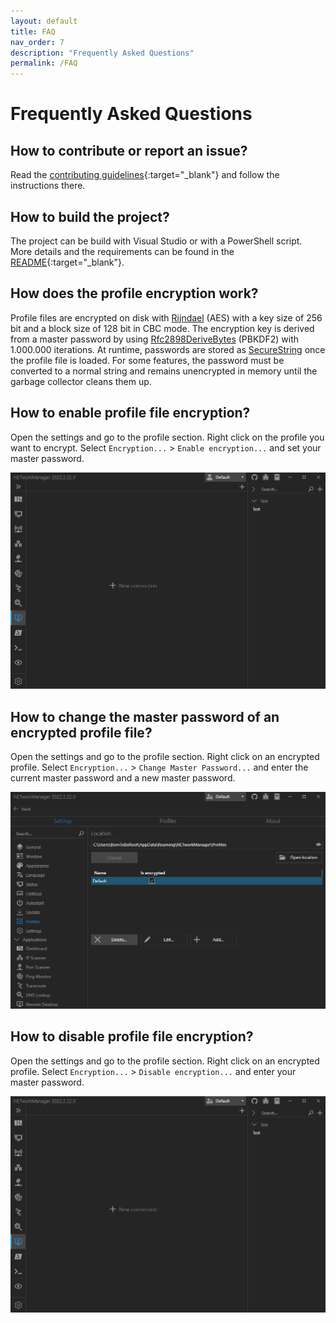 ```yaml
---
layout: default
title: FAQ
nav_order: 7
description: "Frequently Asked Questions"
permalink: /FAQ
---
```


# Frequently Asked Questions

## How to contribute or report an issue?

Read the [contributing guidelines](https://github.com/BornToBeRoot/NETworkManager/blob/master/CONTRIBUTING.md){:target="_blank"} and follow the instructions there.

## How to build the project?

The project can be build with Visual Studio or with a PowerShell script. More details and the requirements can be found in the [README](https://github.com/BornToBeRoot/NETworkManager/blob/master/README.md#build){:target="_blank"}.

## How does the profile encryption work?

Profile files are encrypted on disk with [Rijndael](https://docs.microsoft.com/en-US/dotnet/api/system.security.cryptography.rijndaelmanaged?view=net-5.0) (AES) with a key size of 256 bit and a block size of 128 bit in CBC mode. The encryption key is derived from a master password by using [Rfc2898DeriveBytes](https://docs.microsoft.com/en-US/dotnet/api/system.security.cryptography.rfc2898derivebytes?view=net-5.0) (PBKDF2) with 1.000.000 iterations.
At runtime, passwords are stored as [SecureString](https://docs.microsoft.com/en-US/dotnet/api/system.security.securestring?view=net-5.0) once the profile file is loaded. For some features, the password must be converted to a normal string and remains unencrypted in memory until the garbage collector cleans them up.

## How to enable profile file encryption?

Open the settings and go to the profile section. Right click on the profile you want to encrypt. Select `Encryption...` > `Enable encryption...` and set your master password.

![ProfileFile_EnableEncryption](ProfileFile_EnableEncryption.gif)

## How to change the master password of an encrypted profile file?

Open the settings and go to the profile section. Right click on an encrypted profile. Select `Encryption...` > `Change Master Password...` and enter the current master password and a new master password.

![ProfileFile_EnableEncryption](ProfileFile_ChangeMasterPassword.gif)

## How to disable profile file encryption?

Open the settings and go to the profile section. Right click on an encrypted profile. Select `Encryption...` > `Disable encryption...` and enter your master password.

![ProfileFile_DisableEncryption](ProfileFile_DisableEncryption.gif)